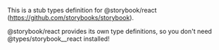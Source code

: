 This is a stub types definition for @storybook/react (https://github.com/storybooks/storybook).

@storybook/react provides its own type definitions, so you don't need @types/storybook__react installed!
